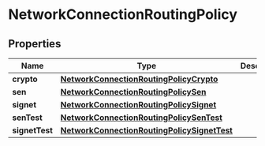

# NetworkConnectionRoutingPolicy


## Properties

| Name | Type | Description | Notes |
|------------ | ------------- | ------------- | -------------|
|**crypto** | [**NetworkConnectionRoutingPolicyCrypto**](NetworkConnectionRoutingPolicyCrypto.md) |  |  [optional] |
|**sen** | [**NetworkConnectionRoutingPolicySen**](NetworkConnectionRoutingPolicySen.md) |  |  [optional] |
|**signet** | [**NetworkConnectionRoutingPolicySignet**](NetworkConnectionRoutingPolicySignet.md) |  |  [optional] |
|**senTest** | [**NetworkConnectionRoutingPolicySenTest**](NetworkConnectionRoutingPolicySenTest.md) |  |  [optional] |
|**signetTest** | [**NetworkConnectionRoutingPolicySignetTest**](NetworkConnectionRoutingPolicySignetTest.md) |  |  [optional] |



